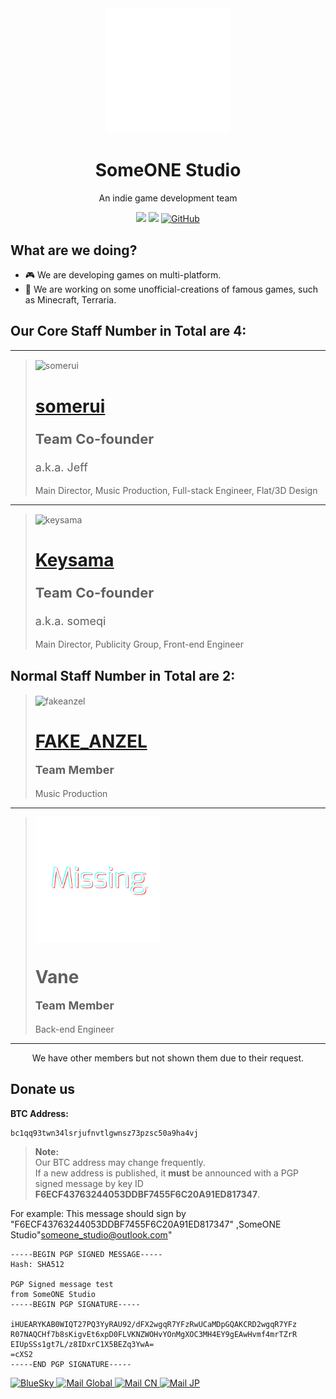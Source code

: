
<div align="center">
<img src="https://raw.githubusercontent.com/SomeONEStudio/.github/main/profile/soslogo.svg" alt="soslogo" width="200">

<h1>SomeONE Studio</h1>
<p style="font-size:14px;">An indie game development team</p>

<img src="https://img.shields.io/badge/team_size-9-blue" />
<img src="https://img.shields.io/badge/team_status-active-green" />
<a href="https://github.com/SomeONEStudio" target="_blank">
<img src="https://img.shields.io/badge/GitHub-black" alt="GitHub">
</a>
</div>

<h2>What are we doing?</h2>

- 🎮 We are developing games on multi-platform.
- 🔨 We are working on some unofficial-creations of famous games, such as Minecraft, Terraria.

<h2>Our Core Staff Number in Total are <strong>4</strong>:</h2>

---

> <img src="https://avatars.githubusercontent.com/u/125940792?s=400&v=4" alt="somerui" width="200" align="center">
> 
> <h1><a href="https://github.com/somerui">somerui</a><p style="font-size:22px;">Team Co-founder</p></h1>
> 
> <p style="font-size:18px;">a.k.a. Jeff</p>
> <p style="font-size:14px;">Main Director, Music Production, Full-stack Engineer, Flat/3D Design</p>

---

> <img src="https://avatars.githubusercontent.com/u/99654316?v=4" alt="keysama" width="200" align="center">
> 
> <h1><a href="https://github.com/someq1">Keysama</a><p style="font-size:22px;">Team Co-founder</p></h1>
> 
> <p style="font-size:18px;">a.k.a. someqi</p>
> <p style="font-size:14px;">Main Director, Publicity Group, Front-end Engineer</p>


<h2>Normal Staff Number in Total are 2:</h2>

> <img src="https://avatars.githubusercontent.com/u/162907037?s=400&v=4" alt="fakeanzel" width="200" align="center">
> 
> <h1><a href="https://github.com/FAKEANZEL">FAKE_ANZEL</a><p style="font-size:18px;">Team Member</p></h1>
> 
> <p style="font-size:14px;">Music Production</p>

---

> <img src="https://raw.githubusercontent.com/SomeONEStudio/.github/main/profile/missing.svg" alt="Vane" width="200" align="center">
> 
> <h1>Vane<p style="font-size:18px;">Team Member</p></h1>
> <p style="font-size:14px;">Back-end Engineer</p>

---

<p align="center">We have other members but not shown them due to their request.</p>



<h2>Donate us</h2>

**BTC Address:**  
```
bc1qq93twn34lsrjufnvtlgwnsz73pzsc50a9ha4vj
```
> **Note:**  
> Our BTC address may change frequently.  
> If a new address is published, it **must** be announced with a PGP signed message by key ID **F6ECF43763244053DDBF7455F6C20A91ED817347**.

For example:
This message should sign by "F6ECF43763244053DDBF7455F6C20A91ED817347" ,SomeONE Studio"someone_studio@outlook.com"
```
-----BEGIN PGP SIGNED MESSAGE-----
Hash: SHA512

PGP Signed message test
from SomeONE Studio
-----BEGIN PGP SIGNATURE-----

iHUEARYKAB0WIQT27PQ3YyRAU92/dFX2wgqR7YFzRwUCaMDpGQAKCRD2wgqR7YFz
R07NAQCHf7b8sKigvEt6xpD0FLVKNZWOHvYOnMgXOC3MH4EY9gEAwHvmf4mrTZrR
EIUpSSs1gt7L/z8IDxrC1X5BEZq3YwA=
=cXS2
-----END PGP SIGNATURE-----
```
<a href="https://bsky.app/profile/someonestudio.bsky.social" target="_blank">
<img src="https://img.shields.io/badge/blue-sky-blue" alt="BlueSky">
</a>
<a href="mailto:someone_studio@outlook.com" target="_blank">
<img src="https://img.shields.io/badge/Mail-Global-white" alt="Mail Global">
</a>
<a href="mailto:sos_official_cn@outlook.com" target="_blank">
<img src="https://img.shields.io/badge/Mail-CN-blue" alt="Mail CN">
</a>
<a href="mailto:sos_official_jp@outlook.com" target="_blank">
<img src="https://img.shields.io/badge/Mail-JP-green" alt="Mail JP">
</a>

</div>
